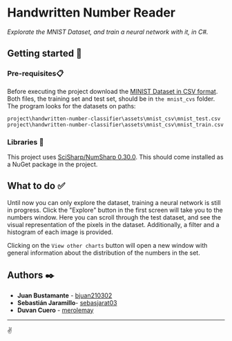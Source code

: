 # Handwritten Number Reader

_Explorate the MNIST Dataset, and train a neural network with it, in C#._

## Getting started 🚀

### Pre-requisites📋

Before executing the project download the [MINIST Dataset in CSV format](https://www.kaggle.com/oddrationale/mnist-in-csv). Both files, the training set and test set, should be in `the mnist_cvs` folder. The program looks for the datasets on paths:

```
project\handwritten-number-classifier\assets\mnist_csv\mnist_test.csv
project\handwritten-number-classifier\assets\mnist_csv\mnist_train.csv
```

### Libraries 🔧

This project uses [SciSharp/NumSharp 0.30.0](https://github.com/SciSharp/NumSharp). This should come installed as a NuGet package in the project.

## What to do ✅

Until now you can only explore the dataset, training a neural network is still in progress. Click the "Explore" button in the first screen will take you to the numbers window. Here you can scroll through the test dataset, and see the visual representation of the pixels in the dataset. Additionally, a filter and a histogram of each image is provided.

Clicking on the `View other charts` button will open a new window with general information about the distribution of the numbers in the set.

## Authors ✒️

* **Juan Bustamante** - [bjuan210302](https://github.com/bjuan210302)
* **Sebastián Jaramillo**- [sebasjarat03](https://github.com/sebasjarat03)
* **Duvan Cuero** - [merolemay](https://github.com/merolemay)

---
✌️
